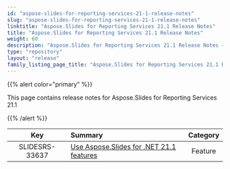 ```yaml
---
id: "aspose-slides-for-reporting-services-21-1-release-notes"
slug: "aspose-slides-for-reporting-services-21-1-release-notes"
linktitle: "Aspose.Slides for Reporting Services 21.1 Release Notes"
title: "Aspose.Slides for Reporting Services 21.1 Release Notes"
weight: 60
description: "Aspose.Slides for Reporting Services 21.1 Release Notes – the latest updates and fixes."
type: "repository"
layout: "release"
family_listing_page_title: "Aspose.Slides for Reporting Services 21.1 Release Notes"
---
```


{{% alert color="primary" %}} 

This page contains release notes for Aspose.Slides for Reporting Services 21.1

{{% /alert %}} 

|**Key** |**Summary** |**Category** |
| :-: | :- | :-: |
|SLIDESRS-33637|[Use Aspose.Slides for .NET 21.1 features](/slides/net/release-notes/2021/aspose-slides-for-net-21-1-release-notes/)|Feature|


